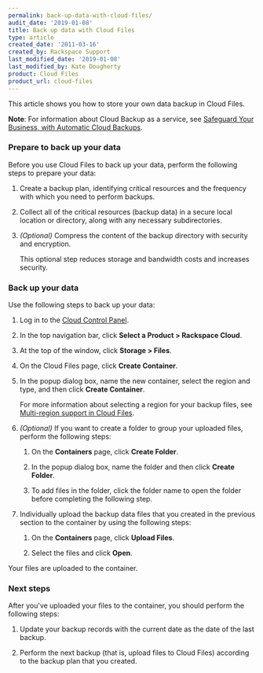 ```yaml
---
permalink: back-up-data-with-cloud-files/
audit_date: '2019-01-08'
title: Back up data with Cloud Files
type: article
created_date: '2011-03-16'
created_by: Rackspace Support
last_modified_date: '2019-01-08'
last_modified_by: Kate Dougherty
product: Cloud Files
product_url: cloud-files
---
```


This article shows you how to store your own data backup in Cloud Files.

**Note**: For information about Cloud Backup as a service,
see [Safeguard Your Business, with Automatic Cloud
Backups](https://www.rackspace.com/cloud/backup).

### Prepare to back up your data

Before you use Cloud Files to back up your data, perform the following
steps to prepare your data:

1.  Create a backup plan, identifying critical resources and the
    frequency with which you need to perform backups.

2.  Collect all of the critical resources (backup data) in a secure local
    location or directory, along with any necessary subdirectories.

3.  *(Optional)* Compress the content of the backup directory with
    security and encryption.

    This optional step reduces storage and bandwidth costs and
    increases security.

### Back up your data

Use the following steps to back up your data:

1.  Log in to the [Cloud Control Panel](https://login.rackspace.com/).

2.  In the top navigation bar, click **Select a Product > Rackspace Cloud**.

3.  At the top of the window, click **Storage > Files**.

4.  On the Cloud Files page, click **Create Container**.

5.  In the popup dialog box, name the new container, select the region
    and type, and then click **Create Container**.

    For more information about selecting a region for your backup files,
    see [Multi-region support in Cloud
    Files](/support/how-to/multi-region-support-in-cloud-files).

6.  *(Optional)* If you want to create a folder to group your uploaded
    files, perform the following steps:

    1.  On the **Containers** page, click **Create Folder**.

    2.  In the popup dialog box, name the folder and then click **Create
        Folder**.

    3.  To add files in the folder, click the folder name to open the
        folder before completing the following step.

7.  Individually upload the backup data files that you created in the previous
    section to the container by using the following steps:

    1.  On the **Containers** page, click **Upload Files**.

    2.  Select the files and click **Open**.

  Your files are uploaded to the container.

### Next steps

After you've uploaded your files to the container, you should perform the
following steps:

1.  Update your backup records with the current date as the date of the
    last backup.

2.  Perform the next backup (that is, upload files to Cloud Files)
    according to the backup plan that you created.
